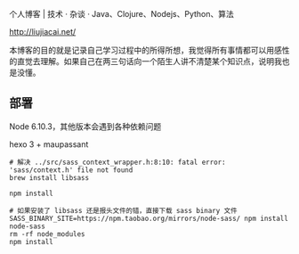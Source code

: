个人博客 | 技术 · 杂谈 · Java、Clojure、Nodejs、Python、算法

http://liujiacai.net/

本博客的目的就是记录自己学习过程中的所得所想，我觉得所有事情都可以用感性的直觉去理解。如果自己在两三句话向一个陌生人讲不清楚某个知识点，说明我也是没懂。


## 部署

Node 6.10.3，其他版本会遇到各种依赖问题

hexo 3 + maupassant

```
# 解决 ../src/sass_context_wrapper.h:8:10: fatal error: 'sass/context.h' file not found
brew install libsass

npm install

# 如果安装了 libsass 还是报头文件的错，直接下载 sass binary 文件
SASS_BINARY_SITE=https://npm.taobao.org/mirrors/node-sass/ npm install node-sass
rm -rf node_modules
npm install
```
